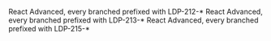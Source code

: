 React Advanced, every branched prefixed with LDP-212-*
React Advanced, every branched prefixed with LDP-213-*
React Advanced, every branched prefixed with LDP-215-*
